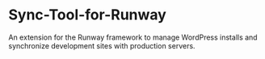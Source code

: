 Sync-Tool-for-Runway
====================

An extension for the Runway framework to manage WordPress installs and synchronize development sites with production servers.
